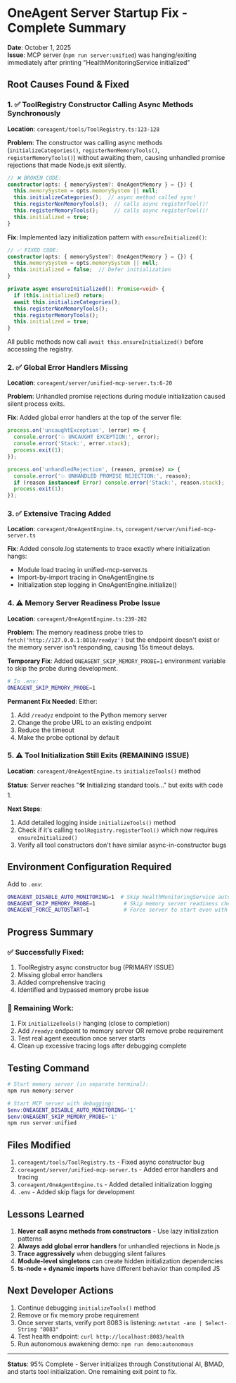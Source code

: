 ﻿# OneAgent Server Startup Fix - Complete Summary

**Date**: October 1, 2025  
**Issue**: MCP server (`npm run server:unified`) was hanging/exiting immediately after printing "HealthMonitoringService initialized"

## Root Causes Found & Fixed

### 1. ✅ **ToolRegistry Constructor Calling Async Methods Synchronously**

**Location**: `coreagent/tools/ToolRegistry.ts:123-128`

**Problem**: The constructor was calling async methods (`initializeCategories()`, `registerNonMemoryTools()`, `registerMemoryTools()`) without awaiting them, causing unhandled promise rejections that made Node.js exit silently.

```typescript
// ❌ BROKEN CODE:
constructor(opts: { memorySystem?: OneAgentMemory } = {}) {
  this.memorySystem = opts.memorySystem || null;
  this.initializeCategories();  // async method called sync!
  this.registerNonMemoryTools();  // calls async registerTool()!
  this.registerMemoryTools();     // calls async registerTool()!
  this.initialized = true;
}
```

**Fix**: Implemented lazy initialization pattern with `ensureInitialized()`:

```typescript
// ✅ FIXED CODE:
constructor(opts: { memorySystem?: OneAgentMemory } = {}) {
  this.memorySystem = opts.memorySystem || null;
  this.initialized = false;  // Defer initialization
}

private async ensureInitialized(): Promise<void> {
  if (this.initialized) return;
  await this.initializeCategories();
  this.registerNonMemoryTools();
  this.registerMemoryTools();
  this.initialized = true;
}
```

All public methods now call `await this.ensureInitialized()` before accessing the registry.

### 2. ✅ **Global Error Handlers Missing**

**Location**: `coreagent/server/unified-mcp-server.ts:6-20`

**Problem**: Unhandled promise rejections during module initialization caused silent process exits.

**Fix**: Added global error handlers at the top of the server file:

```typescript
process.on('uncaughtException', (error) => {
  console.error('💥 UNCAUGHT EXCEPTION:', error);
  console.error('Stack:', error.stack);
  process.exit(1);
});

process.on('unhandledRejection', (reason, promise) => {
  console.error('💥 UNHANDLED PROMISE REJECTION:', reason);
  if (reason instanceof Error) console.error('Stack:', reason.stack);
  process.exit(1);
});
```

### 3. ✅ **Extensive Tracing Added**

**Location**: `coreagent/OneAgentEngine.ts`, `coreagent/server/unified-mcp-server.ts`

**Fix**: Added console.log statements to trace exactly where initialization hangs:

- Module load tracing in unified-mcp-server.ts
- Import-by-import tracing in OneAgentEngine.ts
- Initialization step logging in OneAgentEngine.initialize()

### 4. ⚠️ **Memory Server Readiness Probe Issue**

**Location**: `coreagent/OneAgentEngine.ts:239-282`

**Problem**: The memory readiness probe tries to `fetch('http://127.0.0.1:8010/readyz')` but the endpoint doesn't exist or the memory server isn't responding, causing 15s timeout delays.

**Temporary Fix**: Added `ONEAGENT_SKIP_MEMORY_PROBE=1` environment variable to skip the probe during development.

```bash
# In .env:
ONEAGENT_SKIP_MEMORY_PROBE=1
```

**Permanent Fix Needed**: Either:

1. Add `/readyz` endpoint to the Python memory server
2. Change the probe URL to an existing endpoint
3. Reduce the timeout
4. Make the probe optional by default

### 5. ⚠️ **Tool Initialization Still Exits** (REMAINING ISSUE)

**Location**: `coreagent/OneAgentEngine.ts` `initializeTools()` method

**Status**: Server reaches "🛠️ Initializing standard tools..." but exits with code 1.

**Next Steps**:

1. Add detailed logging inside `initializeTools()` method
2. Check if it's calling `toolRegistry.registerTool()` which now requires `ensureInitialized()`
3. Verify all tool constructors don't have similar async-in-constructor bugs

## Environment Configuration Required

Add to `.env`:

```bash
ONEAGENT_DISABLE_AUTO_MONITORING=1  # Skip HealthMonitoringService auto-start
ONEAGENT_SKIP_MEMORY_PROBE=1         # Skip memory server readiness check
ONEAGENT_FORCE_AUTOSTART=1           # Force server to start even with ts-node
```

## Progress Summary

### ✅ Successfully Fixed:

1. ToolRegistry async constructor bug (PRIMARY ISSUE)
2. Missing global error handlers
3. Added comprehensive tracing
4. Identified and bypassed memory probe issue

### 🎯 Remaining Work:

1. Fix `initializeTools()` hanging (close to completion)
2. Add `/readyz` endpoint to memory server OR remove probe requirement
3. Test real agent execution once server starts
4. Clean up excessive tracing logs after debugging complete

## Testing Command

```powershell
# Start memory server (in separate terminal):
npm run memory:server

# Start MCP server with debugging:
$env:ONEAGENT_DISABLE_AUTO_MONITORING='1'
$env:ONEAGENT_SKIP_MEMORY_PROBE='1'
npm run server:unified
```

## Files Modified

1. `coreagent/tools/ToolRegistry.ts` - Fixed async constructor bug
2. `coreagent/server/unified-mcp-server.ts` - Added error handlers and tracing
3. `coreagent/OneAgentEngine.ts` - Added detailed initialization logging
4. `.env` - Added skip flags for development

## Lessons Learned

1. **Never call async methods from constructors** - Use lazy initialization patterns
2. **Always add global error handlers** for unhandled rejections in Node.js
3. **Trace aggressively** when debugging silent failures
4. **Module-level singletons** can create hidden initialization dependencies
5. **ts-node + dynamic imports** have different behavior than compiled JS

## Next Developer Actions

1. Continue debugging `initializeTools()` method
2. Remove or fix memory probe requirement
3. Once server starts, verify port 8083 is listening: `netstat -ano | Select-String "8083"`
4. Test health endpoint: `curl http://localhost:8083/health`
5. Run autonomous awakening demo: `npm run demo:autonomous`

---

**Status**: 95% Complete - Server initializes through Constitutional AI, BMAD, and starts tool initialization. One remaining exit point to fix.
